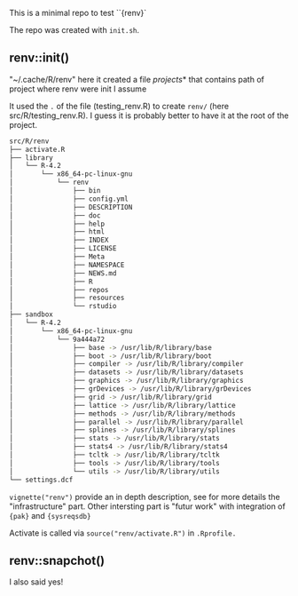 
This is a minimal repo to test ``{renv}` 

The repo was created with `init.sh`.

## renv::init()

"~/.cache/R/renv" here it created a file *projects** that contains path of project where renv were init I assume
  
It used the `.` of the file (testing_renv.R) to create `renv/` (here src/R/testing_renv.R). I guess it is probably better to have it at the root of the project. 

``` bash
src/R/renv
├── activate.R
├── library
│   └── R-4.2
│       └── x86_64-pc-linux-gnu
│           └── renv
│               ├── bin
│               ├── config.yml
│               ├── DESCRIPTION
│               ├── doc
│               ├── help
│               ├── html
│               ├── INDEX
│               ├── LICENSE
│               ├── Meta
│               ├── NAMESPACE
│               ├── NEWS.md
│               ├── R
│               ├── repos
│               ├── resources
│               └── rstudio
├── sandbox
│   └── R-4.2
│       └── x86_64-pc-linux-gnu
│           └── 9a444a72
│               ├── base -> /usr/lib/R/library/base
│               ├── boot -> /usr/lib/R/library/boot
│               ├── compiler -> /usr/lib/R/library/compiler
│               ├── datasets -> /usr/lib/R/library/datasets
│               ├── graphics -> /usr/lib/R/library/graphics
│               ├── grDevices -> /usr/lib/R/library/grDevices
│               ├── grid -> /usr/lib/R/library/grid
│               ├── lattice -> /usr/lib/R/library/lattice
│               ├── methods -> /usr/lib/R/library/methods
│               ├── parallel -> /usr/lib/R/library/parallel
│               ├── splines -> /usr/lib/R/library/splines
│               ├── stats -> /usr/lib/R/library/stats
│               ├── stats4 -> /usr/lib/R/library/stats4
│               ├── tcltk -> /usr/lib/R/library/tcltk
│               ├── tools -> /usr/lib/R/library/tools
│               └── utils -> /usr/lib/R/library/utils
└── settings.dcf

```

`vignette("renv")` provide an in depth description, see for more details the "infrastructure" part. Other intersting part is "futur work" with integration of `{pak}` and `{sysreqsdb}` 

Activate is called via `source("renv/activate.R")` in `.Rprofile.`

## renv::snapchot()

I also said yes!

